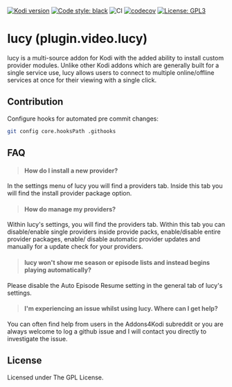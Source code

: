 [![Kodi version](https://img.shields.io/badge/kodi%20versions-18--19-blue)](https://kodi.tv/)
[![Code style: black](https://img.shields.io/badge/code%20style-black-000000.svg)](https://github.com/psf/black)
![CI](https://github.com/lucyKodi/lucyDevelopment/workflows/CI/badge.svg?branch=v2-Development)
[![codecov](https://codecov.io/gh/lucyKodi/lucyDevelopment/branch/v2-Development/graph/badge.svg?token=LCX9WOPJ2M)](https://codecov.io/gh/lucyKodi/lucyDevelopment)
[![License: GPL3](https://img.shields.io/badge/License-GPL3-yellow.svg)](https://opensource.org/licenses/GPL-3.0)

# lucy (plugin.video.lucy)

lucy is a multi-source addon for Kodi with the added ability to install custom provider modules. Unlike other Kodi addons which are generally built for a single service use, lucy allows users to connect to multiple online/offline services at once for their viewing with a single click.

## Contribution

Configure hooks for automated pre commit changes:
```sh
git config core.hooksPath .githooks
```

## FAQ

> #### How do I install a new provider?

In the settings menu of lucy you will find a providers tab. Inside this tab you will find the install provider package option.

> #### How do manage my providers?

Within lucy's settings, you will find the providers tab. Within this tab you can disable/enable single providers inside provide packs, enable/disable entire provider packages, enable/ disable automatic provider updates and manually for a update check for your providers.

> #### lucy won't show me season or episode lists and instead begins playing automatically?

Please disable the Auto Episode Resume setting in the general tab of lucy's settings.

> #### I'm experiencing an issue whilst using lucy. Where can I get help?
You can often find help from users in the Addons4Kodi subreddit or you are always welcome to log a github issue and I will contact you directly to investigate the issue.

## License

Licensed under The GPL License.